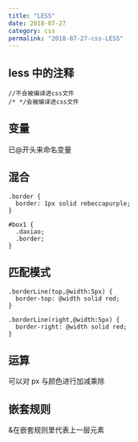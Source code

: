 ```yaml
---
title: "LESS"
date: 2018-07-27
category: css
permalink: "2018-07-27-css-LESS"
---
```


## less 中的注释

```less
//不会被编译进css文件
/* */会被编译进css文件
```

## 变量

已@开头来命名变量

## 混合

```less
.border {
  border: 1px solid rebeccapurple;
}

#box1 {
  .daxiao;
  .border;
}
```

## 匹配模式

```less
.borderLine(top,@width:5px) {
  border-top: @width solid red;
}

.borderLine(right,@width:5px) {
  border-right: @width solid red;
}
```

## 运算

可以对 px 与颜色进行加减乘除

## 嵌套规则

&在嵌套规则里代表上一层元素
